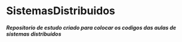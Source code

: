 # SistemasDistribuidos

##### Repositorio de estudo criado para colocar os codigos das aulas de sistemas distribuidos
